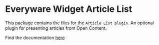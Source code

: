 # Everyware Widget Article List

This package contains the files for the `Article List plugin`. An optional plugin for presenting articles from Open Content.

Find the documentation [here](https://docs.navigaglobal.com/everyware/widgets-and-components/everyware-widget-article-list)
